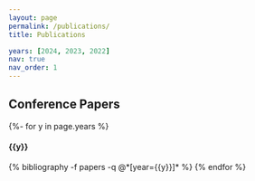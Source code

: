 ```yaml
---
layout: page
permalink: /publications/
title: Publications

years: [2024, 2023, 2022]
nav: true
nav_order: 1
---
```

<!-- _pages/publications.md -->
<div class="publications">

<h2> Conference Papers </h2>

{%- for y in page.years %}
<h4 class="year">{{y}}</h4>
  {% bibliography -f papers -q @*[year={{y}}]* %}
{% endfor %}


</div>
